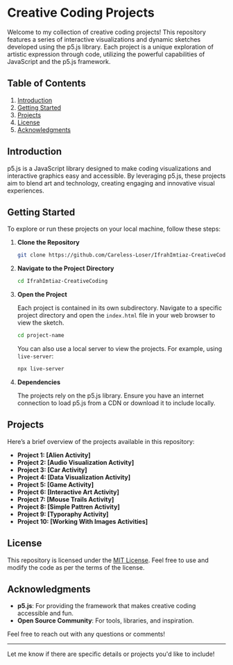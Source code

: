 # Creative Coding Projects

Welcome to my collection of creative coding projects! This repository features a series of interactive visualizations and dynamic sketches developed using the p5.js library. Each project is a unique exploration of artistic expression through code, utilizing the powerful capabilities of JavaScript and the p5.js framework.

## Table of Contents

1. [Introduction](#introduction)
2. [Getting Started](#getting-started)
3. [Projects](#projects)
4. [License](#license)
5. [Acknowledgments](#acknowledgments)

## Introduction

p5.js is a JavaScript library designed to make coding visualizations and interactive graphics easy and accessible. By leveraging p5.js, these projects aim to blend art and technology, creating engaging and innovative visual experiences. 

## Getting Started

To explore or run these projects on your local machine, follow these steps:

1. **Clone the Repository**

   ```bash
   git clone https://github.com/Careless-Loser/IfrahImtiaz-CreativeCoding
   ```

2. **Navigate to the Project Directory**

   ```bash
   cd IfrahImtiaz-CreativeCoding
   ```

3. **Open the Project**

   Each project is contained in its own subdirectory. Navigate to a specific project directory and open the `index.html` file in your web browser to view the sketch.

   ```bash
   cd project-name
   ```

   You can also use a local server to view the projects. For example, using `live-server`:

   ```bash
   npx live-server
   ```

4. **Dependencies**

   The projects rely on the p5.js library. Ensure you have an internet connection to load p5.js from a CDN or download it to include locally.

## Projects

Here’s a brief overview of the projects available in this repository:

- **Project 1: [Alien Activity]**
- **Project 2: [Audio Visualization Activity]**
- **Project 3: [Car Activity]**
- **Project 4: [Data Visualization Activity]**
- **Project 5: [Game Activity]**
- **Project 6: [Interactive Art Activity]**
- **Project 7: [Mouse Trails Activity]**
- **Project 8: [Simple Pattren Activity]**
- **Project 9: [Typoraphy Activity]**
- **Project 10: [Working With Images Activities]**

## License

This repository is licensed under the [MIT License](LICENSE). Feel free to use and modify the code as per the terms of the license.

## Acknowledgments

- **p5.js**: For providing the framework that makes creative coding accessible and fun.
- **Open Source Community**: For tools, libraries, and inspiration.

Feel free to reach out with any questions or comments!

---

Let me know if there are specific details or projects you'd like to include!
